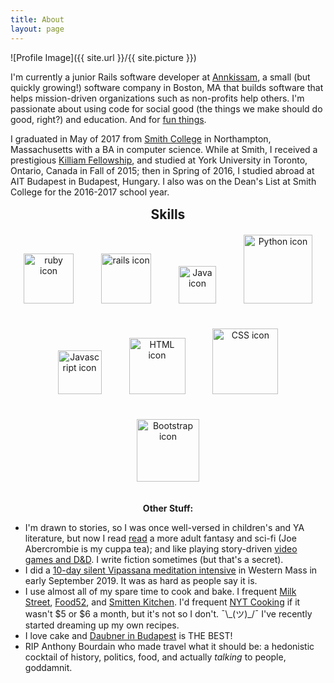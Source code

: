```yaml
---
title: About
layout: page
---
```

![Profile Image]({{ site.url }}/{{ site.picture }})

<p>I'm currently a junior Rails software developer at <a href="https://www.annkissam.com/">Annkissam</a>, a small (but quickly growing!) software company in Boston, MA that builds software that helps mission-driven organizations such as non-profits help others. I'm passionate about using code for social good (the things we make should do good, right?) and education. And for <a href="http://scausey.github.io/projects/">fun things</a>.</p>

<p>I graduated in May of 2017 from <a href="https://www.smith.edu/">Smith College</a> in Northampton, Massachusetts with a BA in computer science. While at Smith, I received a prestigious <a href="http://www.fulbright.ca/programs/killam-fellowships.html">Killiam Fellowship</a>, and studied at York University in Toronto, Ontario, Canada in Fall of 2015; then in Spring of 2016, I studied abroad at AIT Budapest in Budapest, Hungary. I also was on the Dean's List at Smith College for the 2016-2017 school year.</p>

<p>
<h2 style="text-align:center; margin-top:15px; margin-bottom:0px;">Skills</h2>
	<div class="row" style="text-align: center">
		<img class="image" src="../assets/images/ruby-icon.png" alt="ruby icon" style="width:80px; display:inline-block; padding:20px;">
		<img class="image" src="../assets/images/ruby-on-rails-icon.png" alt="rails icon" style="width:80px; display:inline-block; padding:20px;">
		<img class="image" src="../assets/images/java-icon.jpg" alt="Java icon" style="width:60px; display:inline-block; padding:20px;">
		<img class="image" src="../assets/images/python_icon.png" alt="Python icon" style="width:110px; display:inline-block; padding:20px;">
	</div>
	<div class="row" style="text-align: center">
		<img class="image" src="../assets/images/javascript.png" alt="Javascript icon" style="width:70px; display:inline-block; padding:20px;">
		<img class="image" src="../assets/images/HTML_icon.png" alt="HTML icon" style="width:90px; display:inline-block; padding:20px;">
		<img class="image" src="../assets/images/css.png" alt="CSS icon" style="width:105px; display:inline-block; padding:20px;">
		<img class="image" src="../assets/images/bootstrap.png" alt="Bootstrap icon" style="width:100px; display:inline-block; padding:20px;">
	</div>
</p>

<p style="text-align:center"><strong>Other Stuff:</strong></p>
<ul>
	<li>
		I'm drawn to stories, so I was once well-versed in children's and YA literature, but now I read <a href="https://www.goodreads.com/user/show/3955921-samantha-louise">read</a> a more adult fantasy and sci-fi (Joe Abercrombie is my cuppa tea); and like playing story-driven <a href="http://steamcommunity.com/id/enigmajane/">video games and D&D</a>. I write fiction sometimes (but that's a secret).
	</li>
	<li>
		I did a <a href="https://scausey.github.io/8-thoughts-on-my-vipassana-experience/">10-day silent Vipassana meditation intensive</a> in Western Mass in early September 2019. It was as hard as people say it is.
	</li>
	<li>
		I use almost all of my spare time to cook and bake. I frequent <a href="https://www.177milkstreet.com/">Milk Street</a>, <a href="https://food52.com/">Food52</a>, and <a href="https://smittenkitchen.com/">Smitten Kitchen</a>. I'd frequent <a href="https://cooking.nytimes.com/">NYT Cooking</a> if it wasn't $5 or $6 a month, but it's not so I don't. &macr;\_(ツ)_/&macr; I've recently started dreaming up my own recipes.
	</li>
	<li>
		I love cake and <a href="http://daubnercukraszda.hu/">Daubner in Budapest</a> is THE BEST!
	</li>
	<li>
		RIP Anthony Bourdain who made travel what it should be: a hedonistic cocktail of history, politics, food, and actually <i>talking</i> to people, goddamnit.
	</li>
</ul>
